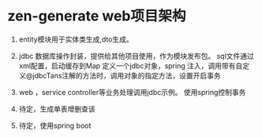 zen-generate web项目架构
================================

1. entity模块用于实体类生成,dto生成。

2. jdbc 数据库操作封装，提供给其他项目使用，作为模块发布包。 sql文件通过xml配置，启动缓存到Map
  定义一个jdbc对象，spring 注入，调用带有自定义@jdbcTans注解的方法时，调用对象的指定方法，设置开启事务

3. web ，service  controller等业务处理调用jdbc示例。 使用spring控制事务

4. 待定，生成单表增删查该

5. 待定，使用spring boot

